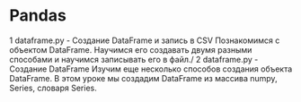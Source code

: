 # Pandas

1 dataframe.py - Создание DataFrame и запись в CSV
    Познакомимся с объектом DataFrame. Научимся его создавать двумя разными способами и научимся записывать его в файл./
2 dataframe.py - Создание DataFrame 
    Изучим еще несколько способов создания объекта DataFrame. В этом уроке мы создадим DataFrame из массива numpy, Series, словаря Series.
